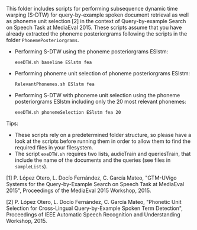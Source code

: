This folder includes scripts for performing subsequence dynamic time warping (S-DTW) for query-by-example spoken document retrieval as well as phoneme unit selection [2] in the context of Query-by-example Search on Speech Task at MediaEval 2015. These scripts assume that you have already extracted the phoneme posteriorgrams following the scripts in the folder `PhonemePosteriorgrams`.

- Performing S-DTW using the phoneme posteriorgrams ESlstm:

  `exeDTW.sh baseline ESlstm fea`

- Performing phoneme unit selection of phoneme posteriorgrams ESlstm:

  `RelevantPhonemes.sh ESlstm fea`
  
- Performing S-DTW with phoneme unit selection using the phoneme posteriorgrams ESlstm including only the 20 most relevant phonemes:
 
  `exeDTW.sh phonemeSelection ESlstm fea 20`

Tips:
- These scripts rely on a predetermined folder structure, so please have a look at the scripts before running them in order to allow them to find the required files in your filesystem.
- The script `exeDTW.sh` requires two lists, audioTrain and queriesTrain, that include the name of the documents and the queries (see files in `sampleLists`).


[1] P. López Otero, L. Docío Fernández, C. García Mateo, "GTM-UVigo Systems for the Query-by-Example Search on Speech Task at MediaEval 2015", Proceedings of the MediaEval 2015 Workshop, 2015.

[2] P. López Otero, L. Docío Fernández, C. García Mateo, "Phonetic Unit Selection for Cross-Lingual Query-by-Example Spoken Term Detection", Proceedings of IEEE Automatic Speech Recognition and Understanding Workshop, 2015.


